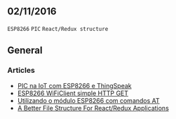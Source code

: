 02/11/2016
----------

`ESP8266` `PIC` `React/Redux structure` 

## General

### Articles

- [PIC na IoT com ESP8266 e ThingSpeak](http://www.embarcados.com.br/pic-na-iot-com-esp8266-e-thingspeak/)
- [ESP8266 WiFiClient simple HTTP GET](http://stackoverflow.com/questions/34078497/esp8266-wificlient-simple-http-get)
- [Utilizando o módulo ESP8266 com comandos AT](http://pedrominatel.com.br/pt/esp8266/utilizando-o-modulo-esp8266-com-comandos-at/)
- [A Better File Structure For React/Redux Applications](http://marmelab.com/blog/2015/12/17/react-directory-structure.html)
